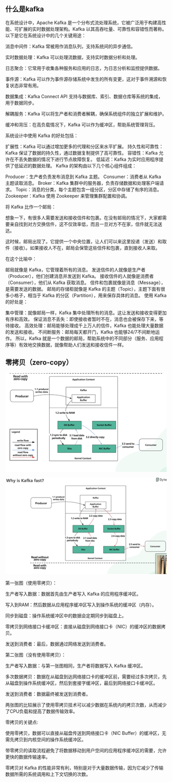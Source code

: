 ## 什么是kafka

在系统设计中，Apache Kafka 是一个分布式流处理系统，它被广泛用于构建高性能、可扩展的实时数据处理架构。Kafka 以其高吞吐量、可靠性和容错性而著称。以下是它在系统设计中的几个关键用途：

消息中间件：Kafka 常被用作消息队列，支持系统间的异步通信。

实时数据处理：Kafka 可以处理流数据，支持实时数据分析和处理。

日志聚合：它常用于收集各种服务和应用的日志，为日志分析和监控提供数据。

事件源：Kafka 可以作为事件源存储系统中发生的所有变更，这对于事件溯源和恢复状态非常有用。

数据集成：Kafka Connect API 支持与数据库、索引、数据仓库等系统的集成，用于数据同步。

解耦服务：Kafka 可以将生产者和消费者解耦，确保系统组件的独立扩展和维护。

缓冲和背压：在高负载情况下，Kafka 可以作为缓冲区，帮助系统管理背压。

系统设计中使用 Kafka 的好处包括：

扩展性：Kafka 可以通过增加更多的代理和分区来水平扩展。
持久性和可靠性：Kafka 保证了数据的持久性，通过数据复制提供了高可靠性。
容错性：Kafka 允许在不丢失数据的情况下进行节点故障恢复。
低延迟：Kafka 为实时应用程序提供了低延迟的数据处理。
Kafka 的架构由以下几个核心组件组成：

Producer：生产者负责发布消息到 Kafka 主题。
Consumer：消费者从 Kafka 主题读取消息。
Broker：Kafka 集群中的服务器，负责存储数据和处理客户端请求。
Topic：消息的分类，每个主题包含一组分区，分区中存储了有序的消息。
Zookeeper：Kafka 使用 Zookeeper 来管理集群配置和协调。

将 Kafka 比作一个邮局：

想象一下，有很多人需要发送和接收信件和包裹。在没有邮局的情况下，大家都需要亲自找到对方交换信件，这不仅效率低，而且一旦对方不在家，信件就无法送达。

这时候，邮局出现了。它提供一个中央位置，让人们可以来这里投递（发送）和取件（接收）。如果接收人不在，邮局会保管这些信件和包裹，直到接收人来取。

在这个比喻中：

邮局就像是 Kafka，它管理着所有的消息。
发送信件的人就像是生产者（Producer），他们创建消息并发送到 Kafka。
接收信件的人就像是消费者（Consumer），他们从 Kafka 获取消息。
信件和包裹就像是消息（Message），是需要发送的数据。
邮局的存储柜就像是 Kafka 的主题（Topic），主题下面有很多小格子，相当于 Kafka 的分区（Partition），用来保存具体的消息。
使用 Kafka 的好处是：

集中管理：就像邮局一样，Kafka 集中处理所有的消息。这让发送和接收变得更加有序和高效。
保证消息不丢失：即使接收者暂时不在，消息也会被保存下来，等待接收。
高效处理：邮局能够处理成千上万人的信件，Kafka 也能处理大量数据的发送和接收。
不间断服务：邮局每天都开门，Kafka 也能够24/7不间断地运作。
所以，Kafka 就是一个数据的邮局，帮助系统中的不同部分（服务、应用程序等）有效地交换数据，就像帮助人们发送和接收信件一样。

## 零拷贝（zero-copy）

![Image description](https://github.com/yzyolala/OOD/blob/main/images/Screenshot%202023-11-21%20at%2002.32.05.png?raw=true)

![Image description](https://github.com/yzyolala/OOD/blob/main/images/Screenshot%202023-11-21%20at%2002.32.19.png?raw=true)

第一张图（使用零拷贝）：

生产者写入数据：数据首先由生产者写入 Kafka 的应用程序缓冲区。

写入到RAM：然后数据从应用程序缓冲区写入到操作系统的缓冲区（内存）。

同步到磁盘：操作系统缓冲区中的数据会定期同步到磁盘上。

零拷贝到网络接口卡缓冲区：直接从磁盘到网络接口卡（NIC）的缓冲区的数据拷贝。

发送到消费者：最后，数据通过网络发送到消费者。

第二张图（没有使用零拷贝）：

生产者写入数据：与第一张图相同，生产者将数据写入 Kafka 缓冲区。

多次数据拷贝：数据在从磁盘到达网络接口卡的缓冲区前，需要经过多次拷贝，先从磁盘到操作系统缓冲区，然后到套接字缓冲区，最后到网络接口卡缓冲区。

发送到消费者：数据最终被发送到消费者。

两张图的比较展示了使用零拷贝技术可以减少数据在系统内的拷贝次数，从而减少了CPU负载和提高了数据传输效率。

零拷贝的关键点:

使用零拷贝，数据可以直接从磁盘传送到网络接口卡（NIC Buffer）的缓冲区，无需先拷贝到内核空间的操作系统缓冲区。

带零拷贝的读取流程避免了将数据移动到用户空间的应用程序缓冲区的需要，允许更快的数据传输速率。

零拷贝对 Kafka 的性能非常有利，特别是对于大量数据传输，因为它减少了传输数据所需的系统调用和上下文切换的次数。
